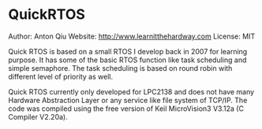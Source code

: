 # QuickRTOS
Author: Anton Qiu
Website: http://www.learnitthehardway.com
License: MIT

Quick RTOS is based on a small RTOS I develop back in 2007 for learning purpose. It has some of the basic RTOS function like task scheduling and simple semaphore. The task scheduling is based on round robin with different level of priority as well.

Quick RTOS currently only developed for LPC2138 and does not have many Hardware Abstraction Layer or any service like file system of TCP/IP. The code was compiled using the free version of Keil MicroVision3 V3.12a (C Compiler V2.20a).


